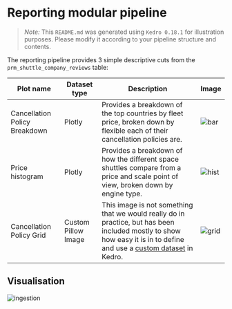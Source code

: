 # Reporting modular pipeline

> _Note:_ This `README.md` was generated using `Kedro 0.18.1` for illustration purposes. Please modify it according to your pipeline structure and contents.

The reporting pipeline provides 3 simple descriptive cuts from the `prm_shuttle_company_reviews` table:

| Plot name                     | Dataset type        | Description                                                                                                                                                                                                                                            | Image                                            |
| ----------------------------- | ------------------- | ------------------------------------------------------------------------------------------------------------------------------------------------------------------------------------------------------------------------------------------------------ | ------------------------------------------------ |
| Cancellation Policy Breakdown | Plotly              | Provides a breakdown of the top countries by fleet price, broken down by flexible each of their cancellation policies are.                                                                                                                             | ![bar](../../../../.tours/images/bar_chart.png)  |
| Price histogram               | Plotly              | Provides a breakdown of how the different space shuttles compare from a price and scale point of view, broken down by engine type.                                                                                                                     | ![hist](../../../../.tours/images/histogram.png) |
| Cancellation Policy Grid      | Custom Pillow Image | This image is not something that we would really do in practice, but has been included mostly to show how easy it is in to define and use a [custom dataset](https://kedro.readthedocs.io/en/stable/07_extend_kedro/03_custom_datasets.html) in Kedro. | ![grid](../../../../.tours/images/grid.png)      |

## Visualisation

![ingestion](../../../../.tours/images/reporting.png)
